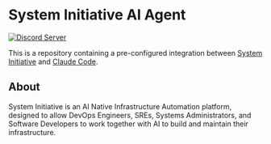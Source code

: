 # System Initiative AI Agent
[![Discord Server](https://img.shields.io/badge/discord-gray?style=for-the-badge&logo=discord&logoColor=white)](https://discord.com/invite/system-init)

This is a repository containing a pre-configured integration between [System Initiative](https://systeminit.com) and [Claude Code](https://www.anthropic.com/claude-code).

## About

System Initiative is an AI Native Infrastructure Automation platform, designed to allow DevOps Engineers, SREs, Systems Administrators, and Software Developers to work together with AI to build and maintain their infrastructure.
